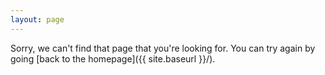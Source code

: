 ```yaml
---
layout: page
---
```


Sorry, we can't find that page that you're looking for. You can try again by going [back to the homepage]({{ site.baseurl }}/).

